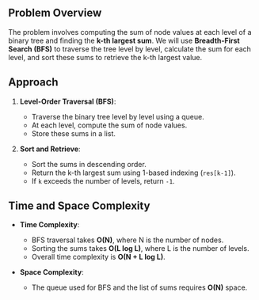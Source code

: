 ## Problem Overview
The problem involves computing the sum of node values at each level of a binary tree and finding the **k-th largest sum**. We will use **Breadth-First Search (BFS)** to traverse the tree level by level, calculate the sum for each level, and sort these sums to retrieve the k-th largest value.

## Approach

1. **Level-Order Traversal (BFS)**:
   - Traverse the binary tree level by level using a queue.
   - At each level, compute the sum of node values.
   - Store these sums in a list.

2. **Sort and Retrieve**:
   - Sort the sums in descending order.
   - Return the k-th largest sum using 1-based indexing (`res[k-1]`).
   - If `k` exceeds the number of levels, return `-1`.

## Time and Space Complexity

- **Time Complexity**: 
   - BFS traversal takes **O(N)**, where N is the number of nodes.
   - Sorting the sums takes **O(L log L)**, where L is the number of levels.
   - Overall time complexity is **O(N + L log L)**.

- **Space Complexity**: 
   - The queue used for BFS and the list of sums requires **O(N)** space.
 
